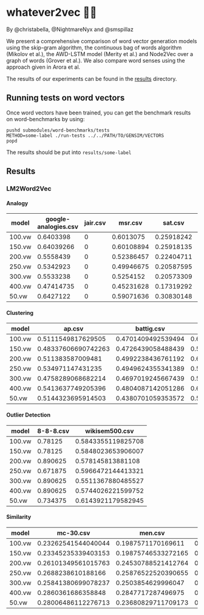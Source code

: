 # whatever2vec 🤷‍♂️

By @christabella, @NightmareNyx and @smspillaz

We present a comprehensive comparison of word vector generation models using the skip-gram algorithm, the continuous bag of words algorithm (Mikolov et al.), the AWD-LSTM model (Merity et al.) and Node2Vec over a graph of words (Grover et al.). We also compare word senses using the approach given in Arora et al.

The results of our experiments can be found in the [results](https://github.com/smspillaz/whatever2vec/tree/master/results) directory.

## Running tests on word vectors

Once word vectors have been trained, you can get the benchmark results on word-benchmarks by using:

    pushd submodules/word-benchmarks/tests
    METHOD=some-label ./run-tests ../../PATH/TO/GENSIM/VECTORS
    popd

The results should be put into `results/some-label`

## Results

### LM2Word2Vec

#### Analogy

| model  | google-analogies.csv | jair.csv | msr.csv    | sat.csv    | semeval.csv | 
|--------|----------------------|----------|------------|------------|-------------| 
| 100.vw | 0.6403398            | 0        | 0.6013075  | 0.25918242 | 0.30312118  | 
| 150.vw | 0.64039266           | 0        | 0.60108894 | 0.25918135 | 0.30323598  | 
| 200.vw | 0.5558439            | 0        | 0.52386457 | 0.22404711 | 0.24454139  | 
| 250.vw | 0.5342923            | 0        | 0.49946675 | 0.20587595 | 0.22498928  | 
| 300.vw | 0.5533238            | 0        | 0.5254152  | 0.20573309 | 0.239287    | 
| 400.vw | 0.47414735           | 0        | 0.45231628 | 0.17319292 | 0.19356392  | 
| 50.vw  | 0.6427122            | 0        | 0.59071636 | 0.30830148 | 0.3142907   | 

#### Clustering

| model  | ap.csv              | battig.csv         | bless.csv          | essli-2008.csv      | 
|--------|---------------------|--------------------|--------------------|---------------------| 
| 100.vw | 0.5111549817629505  | 0.4701409492539494 | 0.609097674518625  | 0.5948063443028617  | 
| 150.vw | 0.48337606690742263 | 0.4726439058488439 | 0.553934936613524  | 0.4713177507990925  | 
| 200.vw | 0.511383587009481   | 0.4992238436761192 | 0.6126116789022762 | 0.5054455414190702  | 
| 250.vw | 0.534971147431235   | 0.4949624355341389 | 0.5926719306594618 | 0.5428752562899452  | 
| 300.vw | 0.4758289068682214  | 0.4697019245667439 | 0.5340228077481495 | 0.45504684670414264 | 
| 400.vw | 0.5413637749205396  | 0.4804087142051286 | 0.6253793226808986 | 0.5574793252585205  | 
| 50.vw  | 0.5144323695914503  | 0.4380701059353572 | 0.5196268914210909 | 0.5470529637342717  | 

#### Outlier Detection

| model  | 8-8-8.csv | wikisem500.csv     | 
|--------|-----------|--------------------| 
| 100.vw | 0.78125   | 0.5843355119825708 | 
| 150.vw | 0.78125   | 0.5848023653906007 | 
| 200.vw | 0.890625  | 0.578145813881108  | 
| 250.vw | 0.671875  | 0.5966472144413321 | 
| 300.vw | 0.890625  | 0.5511367880485527 | 
| 400.vw | 0.890625  | 0.5744026221599752 | 
| 50.vw  | 0.734375  | 0.6143921179582945 | 

#### Similarity

| model  | mc-30.csv           | men.csv             | mturk-287.csv       | mturk-771.csv       | rg-65.csv           | rw.csv              | semeval17.csv       | simverb-3500.csv   | verb-143.csv        | wordsim353-rel.csv  | wordsim353-sim.csv  | yp-130.csv          | 
|--------|---------------------|---------------------|---------------------|---------------------|---------------------|---------------------|---------------------|--------------------|---------------------|---------------------|---------------------|---------------------| 
| 100.vw | 0.23262541544040044 | 0.1987571170169611  | 0.2299824983457101  | 0.23243278729087308 | 0.24639078094409064 | 0.26130866001826786 | 0.21347329613235264 | 0.7104533505530943 | 0.29282450701225365 | 0.2349569548387237  | 0.16924773826374084 | 0.2913383059767576  | 
| 150.vw | 0.23345235339403153 | 0.19875746533272165 | 0.229978757863782   | 0.2322595934252116  | 0.2456465694996027  | 0.2613362571071438  | 0.21357433823017793 | 0.7102285577319915 | 0.29339505643267483 | 0.23503139389656919 | 0.16901092648445346 | 0.2919843622524005  | 
| 200.vw | 0.26101349561015763 | 0.24530788521412764 | 0.3517292108064354  | 0.3268703272746958  | 0.2492108909143851  | 0.3132374001824417  | 0.23401217016287978 | 0.7575145062073669 | 0.279708762641937   | 0.3188833066455769  | 0.24707455361022482 | 0.2816417728634981  | 
| 250.vw | 0.2688238610188166  | 0.25876522520390655 | 0.3633188989739486  | 0.3423926644681169  | 0.25916253110766413 | 0.32137162352681575 | 0.2482190000116365  | 0.7717744624336146 | 0.27800052317716767 | 0.33567863427891453 | 0.2678640785343489  | 0.28081431128428536 | 
| 300.vw | 0.25841380699078237 | 0.2503854629996047  | 0.3061668968330241  | 0.31148313830086743 | 0.25706328180203075 | 0.28782788833692075 | 0.24473696922308505 | 0.7548047950251773 | 0.281380884222095   | 0.3092829964800793  | 0.23902553946920194 | 0.28390958477373307 | 
| 400.vw | 0.2860361686358848  | 0.2847717287496975  | 0.3803760932231476  | 0.3766193355413912  | 0.2763803583177236  | 0.3354976072341171  | 0.27245529542688596 | 0.7979207980398926 | 0.2717867930499571  | 0.3620669955474114  | 0.2956181045926499  | 0.27530058174236466 | 
| 50.vw  | 0.28006486112276713 | 0.23680829711709173 | 0.33807099371004945 | 0.28372421405925496 | 0.2554075000068316  | 0.3105925488978037  | 0.22681946402599595 | 0.7063345005552424 | 0.3300705308093438  | 0.26734758736550057 | 0.2216020986003687  | 0.3316088645703517  | 
